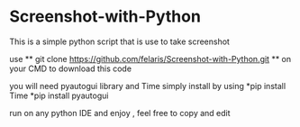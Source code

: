 # Screenshot-with-Python
This is a simple python script that is use to take screenshot

use 
**
git clone https://github.com/felaris/Screenshot-with-Python.git
**
on your CMD to download this code

you will need pyautogui library and Time  simply install by using 
*pip install Time
*pip install pyautogui

run on any python IDE and enjoy , feel free to copy and edit
